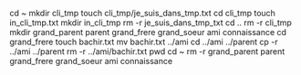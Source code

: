 cd ~
mkdir cli_tmp
touch cli_tmp/je_suis_dans_tmp.txt
cd cli_tmp
touch in_cli_tmp.txt
mkdir in_cli_tmp
rm -r je_suis_dans_tmp_txt
cd ..
rm -r cli_tmp
mkdir grand_parent parent grand_frere grand_soeur ami connaissance
cd grand_frere
touch bachir.txt
mv bachir.txt ../ami
cd ../ami ../parent
cp -r ../ami ../parent
rm -r ../ami/bachir.txt
pwd
cd ~
rm -r grand_parent parent grand_frere grand_soeur ami connaissance
